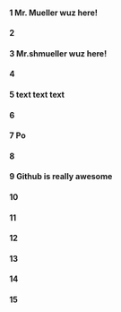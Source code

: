 #### 1 Mr. Mueller wuz here!
#### 2
#### 3 Mr.shmueller wuz here!
#### 4
#### 5 text text text
#### 6
#### 7 Po
#### 8
#### 9  Github is really awesome
#### 10
#### 11
#### 12
#### 13
#### 14
#### 15